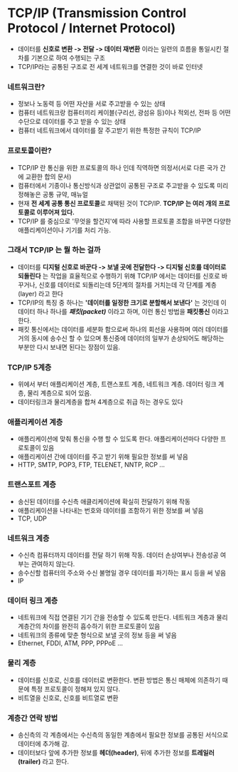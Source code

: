 # TCP/IP (Transmission Control Protocol / Internet Protocol) 
- 데이터를 **신호로 변환 -> 전달 -> 데이터 재변환** 이라는 일련의 흐름을 통일시킨 절차를 기본으로 하여 수행되는 구조
- TCP/IP라는 공통된 구조로 전 세계 네트워크를 연결한 것이 바로 인터넷


### 네트워크란?

- 정보나 노동력 등 어떤 자산을 서로 주고받을 수 있는 상태
- 컴퓨터 네트워크랑 컴퓨터끼리 케이블(구리선, 광섬유 등)이나 적외선, 전파 등 어떤 수단으로 데이터를 주고 받을 수 있는 상태 
- 컴퓨터 네트워크에서 데이터를 잘 주고받기 위한 특정한 규칙이 TCP/IP 


### 프로토콜이란?
- TCP/IP 란 통신을 위한 프로토콜의 하나 인데 직역하면 의정서(서로 다른 국가 간에 교환한 합의 문서)
- 컴퓨터에서 기종이나 통신방식과 상관없이 공통된 구조로 주고받을 수 있도록 미리 정해놓은 공통 규약, 매뉴얼 
- 현재 **전 세계 공통 통신 프로토콜**로 채택된 것이 TCP/IP. **TCP/IP 는 여러 개의 프로토콜로 이루어져 있다.** 
- TCP/IP 를 중심으로 '무엇을 할건지'에 따라 사용할 프로토콜 조합을 바꾸면 다양한 애플리케이션이나 기기를 처리 가능. 

### 그래서 TCP/IP 는 뭘 하는 걸까
- 데이터를 **디지털 신호로 바꾼다 -> 보낼 곳에 전달한다 -> 디지털 신호를 데이터로 되돌린다** 는 작업을 효율적으로 수행하기 위해 
TCP/IP 에서는 데이터를 신호로 바꾸거나, 신호를 데이터로 되돌리는데 5단계의 절차를 거치는데 각 단계를 계층(layer) 라고 한다
- TCP/IP의 특징 중 하나는 **'데이터를 일정한 크기로 분할해서 보낸다'** 는 것인데 이 데이터 하나 하나를 ***패킷(packet)*** 이라고 하며, 이런 통신 방법을 **패킷통신** 이라고 한다.
- 패킷 통신에서는 데이터를 세분화 함으로써 하나의 회선을 사용하며 여러 데이터를 거의 동시에 송수신 할 수 있으며 통신중에 데이터의 일부가 손상되어도 해당하는 부분만 다시 보내면 된다는 장점이 있음.

### TCP/IP 5계층
- 위에서 부터 애플리케이션 계층, 트랜스포트 계층, 네트워크 계층. 데이터 링크 계층, 물리 계층으로 되어 있음. 
- 데이터링크과 물리계층을 합쳐 4계층으로 취급 하는 경우도 있다

### 애플리케이션 계층 
- 애플리케이션에 맞춰 통신을 수행 할 수 있도록 한다. 애플리케이션마다 다양한 프로토콜이 있음
- 애플리케이션 간에 데이터를 주고 받기 위해 필요한 정보를 써 넣음
- HTTP, SMTP, POP3, FTP, TELENET, NNTP, RCP ... 

### 트랜스포트 계층
- 송신된 데이터를 수신측 애클리케이션에 확실히 전달하기 위해 작동 
- 애플리케이션을 나타내는 번호와 데이터를 조함하기 위한 정보를 써 넣음
- TCP, UDP

### 네트워크 계층
- 수신측 컴퓨터까지 데이터를 전달 하기 위해 작동. 데이터 손상여부나 전송성공 여부는 관여하지 않는다.
- 송수신할 컴퓨터의 주소와 수신 불명일 경우 데이터를 파기하는 표시 등을 써 넣음
- IP

### 데이터 링크 계층
- 네트워크에 직접 연결된 기기 간을 전송할 수 있도록 만든다. 네트워크 계층과 물리 계층간의 차이를 완전히 흡수하기 위한 프로토콜이 있음
- 네트워크의 종류에 맞춘 형식으로 보낼 곳의 정보 등을 써 넣음 
- Ethernet, FDDI, ATM, PPP, PPPoE ... 

### 물리 계층
- 데이터를 신호로, 신호를 데이터로 변환한다. 변환 방법은 통신 매체에 의존하기 때문에 특정 프로토콜이 정해져 있지 않다.
- 비트열을 신호로, 신호를 비트열로 변환

### 계층간 연락 방법
- 송신측의 각 계층에서는 수신측의 동일한 계층에서 필요한 정보를 공통된 서식으로 데이터에 추가해 감.
- 데이터보다 앞에 추가한 정보를 **헤더(header)**, 뒤에 추가한 정보를 **트레일러(trailer)** 라고 한다. 
